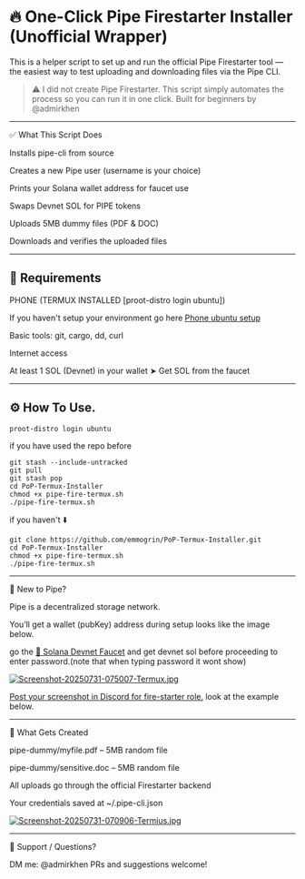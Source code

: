 
# 🔥 One-Click Pipe Firestarter Installer (Unofficial Wrapper)

This is a helper script to set up and run the official Pipe Firestarter tool — the easiest way to test uploading and downloading files via the Pipe CLI.

> ⚠️ I did not create Pipe Firestarter.
This script simply automates the process so you can run it in one click.
Built for beginners by @admirkhen




---

✅ What This Script Does

Installs pipe-cli from source

Creates a new Pipe user (username is your choice)

Prints your Solana wallet address for faucet use

Swaps Devnet SOL for PIPE tokens

Uploads 5MB dummy files (PDF & DOC)

Downloads and verifies the uploaded files



---

## 🧰 Requirements

PHONE (TERMUX INSTALLED [proot-distro login ubuntu])

If you haven't setup your environment go here [Phone ubuntu setup ](https://x.com/thecryptoBike/status/1948065579191156800?t=R6U3C4XVH0xT_SCNeQfQNg&s=19)

Basic tools: git, cargo, dd, curl

Internet access

At least 1 SOL (Devnet) in your wallet
➤ Get SOL from the faucet



---

## ⚙️ How To Use.
```
proot-distro login ubuntu
```
if you have used the repo before
```
git stash --include-untracked
git pull
git stash pop
cd PoP-Termux-Installer
chmod +x pipe-fire-termux.sh
./pipe-fire-termux.sh
```
if you haven't ⬇️
```
git clone https://github.com/emmogrin/PoP-Termux-Installer.git
cd PoP-Termux-Installer
chmod +x pipe-fire-termux.sh
./pipe-fire-termux.sh
```


---

🌱 New to Pipe?

Pipe is a decentralized storage network.

You’ll get a wallet (pubKey) address during setup looks like the image below.

go the [🔗 Solana Devnet Faucet](https://faucet.solana.com) and get devnet sol before proceeding to enter password.(note that when typing password it wont show)

[![Screenshot-20250731-075007-Termux.jpg](https://i.postimg.cc/1tcbFYNn/Screenshot-20250731-075007-Termux.jpg)](https://postimg.cc/TL1kM00f)

[Post your screenshot in Discord for fire-starter role.](https://discord.com/channels/1276592413049356391/1399519012756656189) look at the example below.



---

📁 What Gets Created

pipe-dummy/myfile.pdf – 5MB random file

pipe-dummy/sensitive.doc – 5MB random file

All uploads go through the official Firestarter backend

Your credentials saved at ~/.pipe-cli.json

[![Screenshot-20250731-070906-Termius.jpg](https://i.postimg.cc/28zLnqgV/Screenshot-20250731-070906-Termius.jpg)](https://postimg.cc/Z0MqSqbS)

---

💬 Support / Questions?

DM me: @admirkhen
PRs and suggestions welcome!
